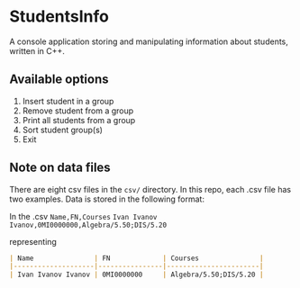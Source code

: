 # StudentsInfo

A console application storing and manipulating information about students, written in C++.

## Available options
1) Insert student in a group
2) Remove student from a group
3) Print all students from a group
4) Sort student group(s)
5) Exit

## Note on data files
There are eight csv files in the `csv/` directory. In this repo, each .csv file has two examples.
Data is stored in the following format:

In the .csv
`Name,FN,Courses`
`Ivan Ivanov Ivanov,0MI0000000,Algebra/5.50;DIS/5.20`

representing
```markdown
| Name               | FN			  | Courses               |
|--------------------|----------------|-----------------------|
| Ivan Ivanov Ivanov | 0MI0000000     | Algebra/5.50;DIS/5.20 |
```